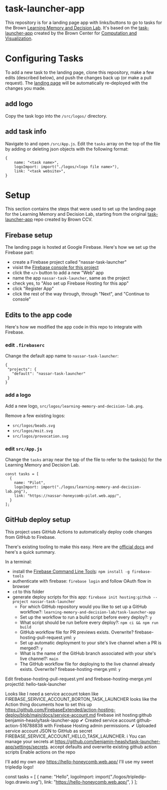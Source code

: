 # task-launcher-app

This repository is for a landing page app with links/buttons to go to tasks for the Brown [Learning Memory and Decision Lab](https://sites.brown.edu/mattlab/).  It's based on the [task-launcher-app](https://github.com/brown-ccv/task-launcher-app) created by the Brown Center for [Computation and Visualization](https://ccv.brown.edu/).

# Configuring Tasks

To add a new task to the landing page, clone this repository, make a few edits (described below), and push the changes back up (or make a pull request).  The [landing page](https://nassar-task-launcher.web.app/) will be automatically re-deployed with the changes you made.

## add logo
Copy the task logo into the `/src/logos/` directory.

## add task info
Navigate to and open `/src/App.js`.  Edit the `tasks` array on the top of the file by adding or deleting json objects with the following format:

```
{ 
    name: "<task name>",
    logoImport: import("./logos/<logo file name>"),
    link: "<task website>",
}
```

# Setup

This section contains the steps that were used to set up the landing page for the Learning Memory and Decision Lab, starting from the original [task-launcher-app](https://github.com/brown-ccv/task-launcher-app) repo created by Brown CCV.

## Firebase setup

The landing page is hosted at Google Firebase.  Here's how we set up the Firebase part:

 - create a Firebase project called "nassar-task-launcher"
 - visist the [Firebase console for this project](https://console.firebase.google.com/project/nassar-task-launcher/overview)
 - click the `</>` button to add a new "Web" app
 - name the app `nassar-task-launcher`, same as the project
 - check yes, to "Also set up Firebase Hosting for this app"
 - click "Register App"
 - click the rest of the way through, through "Next", and "Continue to console"

## Edits to the app code

Here's how we modified the app code in this repo to integrate with Firebase.

### edit `.firebaserc`

Change the default app name to `nassar-task-launcher`:

 ```
 {
  "projects": {
    "default": "nassar-task-launcher"
  }
}
 ```

### add a logo
Add a new logo, `src/logos/learning-memory-and-decision-lab.png`.

Remove a few existing logos:
 - `src/logos/beads.svg`
 - `src/logos/msit.svg`
 - `src/logos/provocation.svg`

### edit `src/App.js`
Change the `tasks` array near the top of the file to refer to the tasks(s) for the Learning Memory and Decision Lab.

```
const tasks = [
  {
    name: "Pilot",
    logoImport: import("./logos/learning-memory-and-decision-lab.png"),
    link: "https://nassar-honeycomb-pilot.web.app/",
  }
];
```

## GitHub deploy setup

This project uses GitHub Actions to automatically deploy code changes from GitHub to Firebase.

There's existing tooling to make this easy.  Here are the [official docs](https://github.com/FirebaseExtended/action-hosting-deploy/blob/main/docs/service-account.md) and here's a quick summary.

In a terminal:
 - install the [Firebase Command Line Tools](https://firebase.google.com/docs/cli): `npm install -g firebase-tools`
 - authenticate with firebase: `firebase login` and follow OAuth flow in browser
 - `cd` to this folder
 - generate deploy scripts for this app: `firebase init hosting:github --project nassar-task-launcher`
   - For which GitHub repository would you like to set up a GitHub workflow?: `learning-memory-and-decision-lab/task-launcher-app`
   - Set up the workflow to run a build script before every deploy?: `y`
   - What script should be run before every deploy?: `npm ci && npm run build`
   - GitHub workflow file for PR previews exists. Overwrite? firebase-hosting-pull-request.yml: `y`
   - Set up automatic deployment to your site's live channel when a PR is merged?: `y`
   - What is the name of the GitHub branch associated with your site's live channel?: `main`
   - The GitHub workflow file for deploying to the live channel already exists. Overwrite? firebase-hosting-merge.yml: `y`



Edit firebase-hosting-pull-request.yml and firebase-hosting-merge.yml
projectId: hello-task-launcher

Looks like I need a service account token like
FIREBASE_SERVICE_ACCOUNT_BORTON_TASK_LAUNCHER
looks like the Action thing documents how to set this up
https://github.com/FirebaseExtended/action-hosting-deploy/blob/main/docs/service-account.md
firebase init hosting:github
benjamin-heasly/task-launcher-app
✔  Created service account github-action-516788838 with Firebase Hosting admin permissions.
✔  Uploaded service account JSON to GitHub as secret FIREBASE_SERVICE_ACCOUNT_HELLO_TASK_LAUNCHER.
i  You can manage your secrets at https://github.com/benjamin-heasly/task-launcher-app/settings/secrets.
accept defaults and overwrite existing github action scripts
Enable actions on the repo

I'll add my own app
https://hello-honeycomb.web.app/
I'll use my sweet tripledip logo!

const tasks = [
  {
    name: "Hello",
    logoImport: import("./logos/tripledip-logo.drawio.svg"),
    link: "https://hello-honeycomb.web.app/",
  }
];
